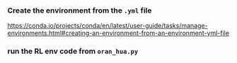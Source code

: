 ### Create the environment from the `.yml` file

https://conda.io/projects/conda/en/latest/user-guide/tasks/manage-environments.html#creating-an-environment-from-an-environment-yml-file


### run the RL env code from `oran_hua.py`
